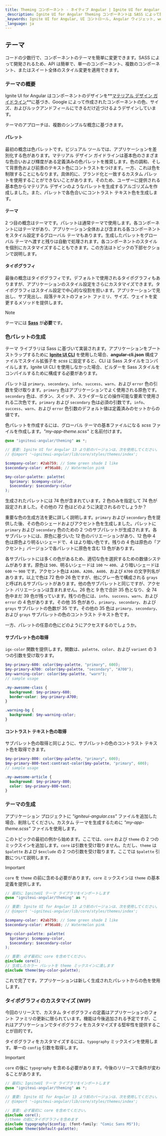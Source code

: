 ```yaml
---
title: Theming コンポーネント - ネイティブ Angular | Ignite UI for Angular
_description: Ignite UI for Angular Theming コンポーネントは SASS によって開発されます。API は簡単で、単一のコンポーネント、複数のコンポーネント、またはスイート全体のスタイル変更を適用できます。
_keywords: Ignite UI for Angular, UI コントロール, Angular ウィジェット, web ウィジェット, UI ウィジェット, Angular, ネイティブ Angular コンポーネント スィート, ネイティブ Angular コントロール, ネイティブ Angular コンポーネント ライブラリ, ネイティブ Angular コンポーネント, Angular Theming コンポーネント, Angular Theming
_language: ja
---
```


## テーマ

コードの少数行で、コンポーネントのテーマを簡単に変更できます。SASS によって開発されるため、API は簡単で、単一のコンポーネント、複数のコンポーネント、またはスイート全体のスタイル変更を適用できます。

### テーマの概要

Ignite UI for Angular はコンポーネントのデザインを**<a href="https://material.io/guidelines/material-design/introduction.html" target="_blank">マテリアル デザイン ガイドライン</a>**に基づき、Google によって作成されたコンポーネントの色、サイズ、およびルックアンドフィールにできるだけ近づけるようデザインしています。

テーマのアプローチは、複数のシンプルな概念に基づきます。

#### パレット

最初の概念は色パレットです。ビジュアル ツールでは、アプリケーションを差別化する色があります。マテリアル デザイン ガイドラインは基本色のさまざまな色合いおよび輝度がある定義済みの色パレットを推奨します。色の調和、そして背景色および前景のテキスト色にコントラストをつけます。一方、これは色を制限することにもなります。具体的に、ブランド化と一致するカスタム パレットを使用することができないことがあります。そのため、ユーザーに提供される基本色からマテリアル デザインのようなパレットを生成するアルゴリズムを作成しました。また、パレットで各色合いにコントラスト テキスト色を生成します。

#### テーマ

2 つ目の概念はテーマです。パレットは通常テーマで使用します。各コンポーネントにはテーマがあり、アプリケーション全体および含まれる各コンポーネントをスタイル設定するグローバル テーマもあります。生成したパレットをグローバル テーマへ渡すと残りは自動で処理されます。各コンポーネントのスタイルを個別にカスタマイズすることもできます。この方法はトピックの下部セクションで説明します。

#### タイポグラフィ

最後の概念はタイポグラフィです。デフォルトで使用されるタイポグラフィもありますが、アプリケーションのスタイル設定をさらにカスタマイズできます。タイポグラフィはスタイル設定で中心的な役割を担います。アプリケーションで見出し、サブ見出し、段落テキストのフォント ファミリ、サイズ、ウェイトを変更するメソッドを提供します。

> [!NOTE]
> テーマには [**Sass**](https://github.com/sass/node-sass) が**必要**です。

### 色パレットの生成

テーマ ライブラリは Sass に基づいて実装されます。アプリケーションをブートストラップするために **<a href="https://github.com/IgniteUI/igniteui-cli" target="_blank">Ignite UI CLI</a>** を使用した場合、**angular-cli.json** 構成ファイルでスタイル拡張子を _scss_ に設定すると、CLI は Sass スタイルをコンパイルします。Ignite UI CLI を使用しなかった場合、ビルダーを Sass スタイルをコンパイルするために構成する必要があります。

パレットは `primary`、`secondary`、`info`、`success`、`warn`、および `error` 色の引数を受け取ります。`primary` 色はアプリケーションでよく使用される原色です。`secondary` 色は、ボタン、スイッチ、スライダーなどの操作可能な要素で使用される二次色です。`primary` および `secondary` 色は必須の引数です。`info`、`success`、`warn`、および `error` 色引数のデフォルト値は定義済みのセットからの値です。

色パレットを作成するには、グローバル テーマの基本ファイルになる _scss_ ファイルを作成します。_"my-app-theme.scss"_ と名前付けます。

```scss
@use "igniteui-angular/theming" as *;

// 重要: Ignite UI for Angular 13 より前のバージョンは、次を使用してください。
// @import '~igniteui-angular/lib/core/styles/themes/index';

$company-color: #2ab759; // Some green shade I like
$secondary-color: #f96a88; // Watermelon pink

$my-color-palette: palette(
  $primary: $company-color,
  $secondary: $secondary-color
);
```

生成されたパレットには 74 色が含まれています。2 色のみを指定して 74 色が設定されました。その他の 72 色はどのように決定されるのでしょうか？

重要な色の生成方法を更に詳しく説明します。`primary` および `secondary` 色を提供した後、その色のシェードおよびアクセント色を生成しました。パレットに `primary` および `secondary` 色のための 2 つのサブパレットが生成されます。各サブパレットには、原色に基づいた 12 色のバリエーションがあり、12 色中 4 色は原色より明るいシェードで、4 はより暗い色です。残りの 4 色は原色の「アクセント」バージョンで各パレットに原色を含む 13 色があります。

各サブパレットには多くの色があるため、適切な色を選択するための数値システムがあります。原色は `500`、明るいシェードは `100` ～ `400`、より暗いシェードは `600` ～ `900` です。アクセント色は `A100`、`A200`、`A400`、および `A700` の文字列名があります。以上で色は 72 色中 26 色ですが、他にグレー色で構成される `grays` と呼ばれるサブパレットがあります。他の色サブパレットと同じですが、アクセント バリエーションは含まれません。26 色と 9 色で合計 35 色となり、全 74 色中まだ 39 色が残っています。残りの色には、`info`、`success`、`warn`、および `error` の 4 色があります。その他 35 色があり、`primary`、`secondary`、および `grays` サブパレットの色数が 35 です。その他の 35 色は `primary`、`secondary`、および `grays` サブパレットの色のコントラスト テキスト色です。

一方、パレットの任意の色にどのようにアクセスするのでしょうか。

<div class="divider"></div>

#### サブパレット色の取得

`igx-color` 関数を提供します。関数は、`palette`、`color`、および `variant` の 3 つの引数を受け取ります。

```scss
$my-primary-600: color($my-palette, "primary", 600);
$my-primary-A700: color($my-palette, "secondary", "A700");
$my-warning-color: color($my-palette, "warn");
// sample usage

.my-awesome-class {
  background: $my-primary-600;
  border-color: $my-primary-A700;
}

.warning-bg {
  background: $my-warning-color;
}
```

<div class="divider"></div>

#### コントラスト テキスト色の取得

サブパレット色の取得と同じように、サブパレットの色のコントラスト テキスト色を取得できます。

```scss
$my-primary-800: color($my-palette, "primary", 600);
$my-primary-800-text:contrast-color($my-palette, "primary", 600);
// sample usage

.my-awesome-article {
  background: $my-primary-800;
  color: $my-primary-800-text;
}
```

### テーマの生成

アプリケーション プロジェクトに _"igniteui-angular.css"_ ファイルを追加した場合、削除してください。カスタム テーマを生成するために _"my-app-theme.scss"_ ファイルを使用します。

このトピックの最初の例から始めます。ここでは、`core` および `theme` の 2 つのミックスインを追加します。`core` は引数を受け取りません。ただし、`theme` は `$palette` および `$exclude` の 2 つの引数を受け取ります。ここでは `$palette` 引数について説明します。

> [!IMPORTANT]
> `core` を `theme` の前に含める必要があります。`core` ミックスインは `theme` の基本定義を提供します。

```scss
// 最初に IgniteUI テーマ ライブラリをインポートします
@use "igniteui-angular/theming" as *;

// 重要: Ignite UI for Angular 13 より前のバージョンは、次を使用してください。
// @import '~igniteui-angular/lib/core/styles/themes/index';

$company-color: #2ab759; // Some green shade I like
$secondary-color: #f96a88; // Watermelon pink

$my-color-palette: palette(
  $primary: $company-color,
  $secondary: $secondary-color
);

// 重要: 必ず最初に core を含めてください。
@include core();
// 生成したカラー パレットを theme ミックスインに渡します
@include theme($my-color-palette);
```

これで完了です。アプリケーションは新しく生成されたパレットからの色を使用します。

<div class="divider"></div>

### タイポグラフィのカスタマイズ (WIP)

今回のリリースで、カスタム タイポグラフィの定義はアプリケーションのフォント ファミリの更新に限られています。機能は今後追加される予定ですが、これはアプリケーションでタイポグラフィをカスタマイズする堅牢性を提供することが目的です。

タイポグラフィをカスタマイズするには、`typography` ミックスインを使用します。単一の `config` 引数を取得します。

> [!IMPORTANT]
> `core` の後に `typography` を含める必要があります。今後のリリースで条件が変わることがあります。

```scss
// 最初に IgniteUI テーマ ライブラリをインポートします
@use "igniteui-angular/theming" as *;

// 重要: Ignite UI for Angular 13 より前のバージョンは、次を使用してください。
// @import '~igniteui-angular/lib/core/styles/themes/index';

// 重要: 必ず最初に core を含めてください。
@include core();
//theme の前にタイポグラフィを含めます
@include typography($config: (font-family: "Comic Sans MS"));
@include theme($default-palette);
```
